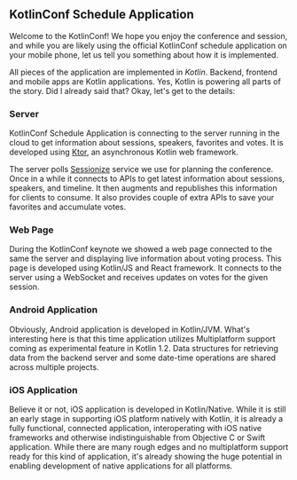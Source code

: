 ## KotlinConf Schedule Application

Welcome to the KotlinConf! We hope you enjoy the conference and session, and while you are likely using
the official KotlinConf schedule application on your mobile phone, let us tell you something about how it is implemented.

All pieces of the application are implemented in *Kotlin*. Backend, frontend and mobile apps are Kotlin applications.
Yes, Kotlin is powering all parts of the story. Did I already said that? Okay, let's get to the details:

### Server

KotlinConf Schedule Application is connecting to the server running in the cloud to get information about sessions,
speakers, favorites and votes. It is developed using [Ktor](http://ktor.io), an asynchronous Kotlin web framework.

The server polls [Sessionize](https://sessionize.com) service we use for planning the conference. 
Once in a while it connects to APIs to get latest information about sessions, speakers, and timeline. 
It then augments and republishes this information for clients to consume. 
It also provides couple of extra APIs to save your favorites and accumulate votes.


### Web Page

During the KotlinConf keynote we showed a web page connected to the same the server and displaying live
information about voting process. This page is developed using Kotlin/JS and React framework. It connects to
the server using a WebSocket and receives updates on votes for the given session. 

### Android Application

Obviously, Android application is developed in Kotlin/JVM. What's interesting here is that this time
application utilizes Multiplatform support coming as experimental feature in Kotlin 1.2. Data structures for 
retrieving data from the backend server and some date-time operations are shared across multiple projects.

### iOS Application

Believe it or not, iOS application is developed in Kotlin/Native. While it is still an early stage in supporting iOS 
platform natively with Kotlin, it is already a fully functional, connected application, interoperating with iOS 
native frameworks and otherwise indistinguishable from Objective C or Swift application. While there are many
rough edges and no multiplatform support ready for this kind of application, it's already showing the huge potential
in enabling development of native applications for all platforms.

     